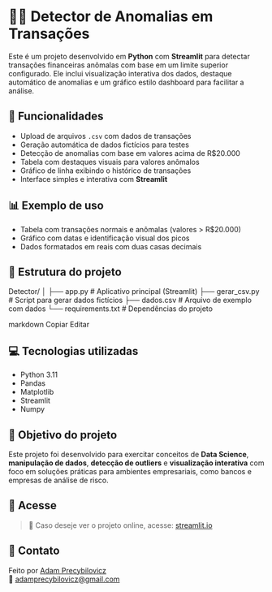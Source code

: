 # 🕵️‍♂️ Detector de Anomalias em Transações

Este é um projeto desenvolvido em **Python** com **Streamlit** para detectar transações financeiras anômalas com base em um limite superior configurado. Ele inclui visualização interativa dos dados, destaque automático de anomalias e um gráfico estilo dashboard para facilitar a análise.

## 🚀 Funcionalidades

- Upload de arquivos `.csv` com dados de transações
- Geração automática de dados fictícios para testes
- Detecção de anomalias com base em valores acima de R$20.000
- Tabela com destaques visuais para valores anômalos
- Gráfico de linha exibindo o histórico de transações
- Interface simples e interativa com **Streamlit**

## 📊 Exemplo de uso

- Tabela com transações normais e anômalas (valores > R$20.000)
- Gráfico com datas e identificação visual dos picos
- Dados formatados em reais com duas casas decimais

## 📁 Estrutura do projeto

Detector/
│
├── app.py # Aplicativo principal (Streamlit)
├── gerar_csv.py # Script para gerar dados fictícios
├── dados.csv # Arquivo de exemplo com dados
└── requirements.txt # Dependências do projeto

markdown
Copiar
Editar


## 💻 Tecnologias utilizadas

- Python 3.11
- Pandas
- Matplotlib
- Streamlit
- Numpy

## 🧠 Objetivo do projeto

Este projeto foi desenvolvido para exercitar conceitos de **Data Science**, **manipulação de dados**, **detecção de outliers** e **visualização interativa** com foco em soluções práticas para ambientes empresariais, como bancos e empresas de análise de risco.

## 🔗 Acesse

> 🚧 Caso deseje ver o projeto online, acesse:
[streamlit.io](https://detectordeanomalias-74rq2saypsappz9hntzedly.streamlit.app/)

## 📩 Contato

Feito por [Adam Precybilovicz](https://github.com/adamprecy123)  
📧 adamprecybilovicz@gmail.com

